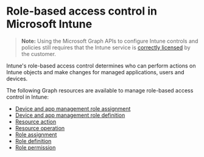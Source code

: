 # Role-based access control in Microsoft Intune> **Note:** Using the Microsoft Graph APIs to configure Intune controls and policies still requires that the Intune service is [correctly licensed](https://www.microsoft.com/en-us/cloud-platform/microsoft-intune-pricing) by the customer.Intune's role-based access control determines who can perform actions on Intune objects and make changes for managed applications, users and devices.   The following Graph resources are available to manage role-based access control in Intune:  - [Device and app management role assignment](intune-rbac-deviceandappmanagementroleassignment.md)- [Device and app management role definition](intune-rbac-deviceandappmanagementroledefinition.md)- [Resource action](intune-rbac-resourceaction.md)- [Resource operation](intune-rbac-resourceoperation.md)- [Role assignment](intune-rbac-roleassignment.md)- [Role definition](intune-rbac-roledefinition.md)- [Role permission](intune-rbac-rolepermission.md)
